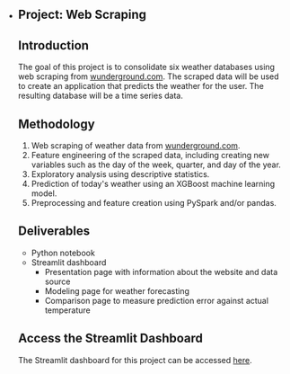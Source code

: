 
* ## Project: Web Scraping

  ## Introduction

  The goal of this project is to consolidate six weather databases using web scraping from [wunderground.com](https://www.wunderground.com/). The scraped data will be used to create an application that predicts the weather for the user. The resulting database will be a time series data.

  ## Methodology


  1. Web scraping of weather data from [wunderground.com](https://www.wunderground.com/).
  2. Feature engineering of the scraped data, including creating new variables such as the day of the week, quarter, and day of the year.
  3. Exploratory analysis using descriptive statistics.
  4. Prediction of today's weather using an XGBoost machine learning model.
  5. Preprocessing and feature creation using PySpark and/or pandas.

  ## Deliverables

  * Python notebook
  * Streamlit dashboard
    * Presentation page with information about the website and data source
    * Modeling page for weather forecasting
    * Comparison page to measure prediction error against actual temperature

  ## Access the Streamlit Dashboard

  The Streamlit dashboard for this project can be accessed [here](https://olaaumari-weather-app-interface-3rxw97.streamlit.app/).